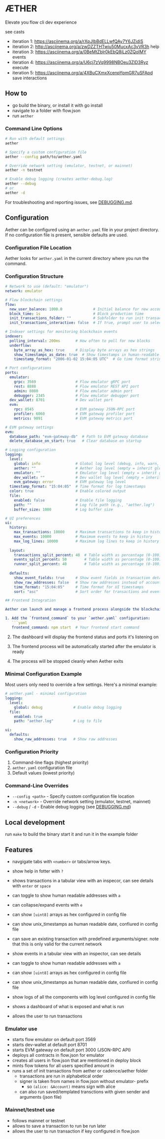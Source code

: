 # ÆTHER

Elevate you flow cli dev experience

see casts

- iteration 1: <https://asciinema.org/a/rXpJIbBdELLwfQAy7Y6JZidiS>
- iteration 2: <http://asciinema.org/a/zwDZZTHTwiu50MucxAc3vVR3h> help
- iteration 3: <https://asciinema.org/a/0BeMtZblr0kEbQ8iLz0ZQoIMY> events
- iteration 4: <https://asciinema.org/a/U6cj7zVq9998NBOeu3ZlD3Ryz> execute
- iteration 5: <https://asciinema.org/a/4XBuCXmxXcenpYpmGR7uSFApd> save interactions

## How to

- go build the binary, or install it with go install
- navigate to a folder with flow.json
- run `aether`

### Command Line Options

```bash
# Run with default settings
aether

# Specify a custom configuration file
aether --config path/to/aether.yaml

# Override network setting (emulator, testnet, or mainnet)
aether -n testnet

# Enable debug logging (creates aether-debug.log)
aether --debug
# or
aether -d
```

For troubleshooting and reporting issues, see [DEBUGGING.md](DEBUGGING.md).

## Configuration

Aether can be configured using an `aether.yaml` file in your project directory. If no configuration file is present, sensible defaults are used.

### Configuration File Location

Aether looks for `aether.yaml` in the current directory where you run the command.

### Configuration Structure

```yaml
# Network to use (default: "emulator")
network: emulator

# Flow blockchain settings
flow:
  new_user_balance: 1000.0              # Initial balance for new accounts (FLOW tokens)
  block_time: 1s                        # Block production time
  init_transactions_folder: ""          # Subfolder to run init transactions from (empty = root aether folder)
  init_transactions_interactive: false  # If true, prompt user to select folder at startup

# Indexer settings for monitoring blockchain events
indexer:
  polling_interval: 200ms       # How often to poll for new blocks
  underflow:
    byte_array_as_hex: true     # Display byte arrays as hex strings
    show_timestamps_as_date: true  # Show timestamps in human-readable format
    timestamp_format: "2006-01-02 15:04:05 UTC"  # Go time format string

# Port configurations
ports:
  emulator:
    grpc: 3569                  # Flow emulator gRPC port
    rest: 8888                  # Flow emulator REST API port
    admin: 8080                 # Flow emulator admin port
    debugger: 2345              # Flow emulator debugger port
  dev_wallet: 8701              # Dev wallet port
  evm:
    rpc: 8545                   # EVM gateway JSON-RPC port
    profiler: 6060              # EVM gateway profiler port
    metrics: 9091               # EVM gateway metrics port

# EVM gateway settings
evm:
  database_path: "evm-gateway-db"  # Path to EVM gateway database
  delete_database_on_start: true   # Clear database on startup

# Logging configuration
logging:
  level:
    global: info                # Global log level (debug, info, warn, error)
    aether: ""                  # Aether log level (empty = inherit global)
    emulator: ""                # Emulator log level (empty = inherit global)
    dev_wallet: ""              # Dev wallet log level (empty = inherit global)
    evm_gateway: error          # EVM gateway log level
  timestamp_format: "15:04:05"  # Time format for log timestamps
  color: true                   # Enable colored output
  file:
    enabled: false              # Enable file logging
    path: ""                    # Log file path (e.g., "aether.log")
    buffer_size: 1000           # Log buffer size

# UI preferences
ui:
  history:
    max_transactions: 10000     # Maximum transactions to keep in history
    max_events: 10000           # Maximum events to keep in history
    max_log_lines: 10000        # Maximum log lines to keep in history
  
  layout:
    transactions_split_percent: 40  # Table width as percentage (0-100)
    events_split_percent: 50        # Table width as percentage (0-100)
    runner_split_percent: 40        # Table width as percentage (0-100)
  
  defaults:
    show_event_fields: true     # Show event fields in transaction details
    show_raw_addresses: false   # Show raw addresses instead of account names
    time_format: "15:04:05"     # Time format for UI timestamps
    sort: "asc"                 # Sort order for transactions and events ("asc" = oldest first, "desc" = newest first)

## Frontend Integration

Aether can launch and manage a frontend process alongside the blockchain services. To enable this feature:

1. Add the `frontend_command` to your `aether.yaml` configuration:
   ```yaml
   frontend_command: npm start  # Your frontend start command
   ```

2. The dashboard will display the frontend status and ports it's listening on

3. The frontend process will be automatically started after the emulator is ready

4. The process will be stopped cleanly when Aether exits

### Minimal Configuration Example

Most users only need to override a few settings. Here's a minimal example:

```yaml
# aether.yaml - minimal configuration
logging:
  level:
    global: debug              # Enable debug logging
  file:
    enabled: true
    path: "aether.log"         # Log to file

ui:
  defaults:
    show_raw_addresses: true   # Show raw addresses
```

### Configuration Priority

1. Command-line flags (highest priority)
2. `aether.yaml` configuration file
3. Default values (lowest priority)

### Command-Line Overrides

- `--config <path>` - Specify custom configuration file location
- `-n <network>` - Override network setting (emulator, testnet, mainnet)
- `--debug` / `-d` - Enable debug logging (see [DEBUGGING.md](DEBUGGING.md))

## Local development

run `make` to build the binary start it and run it in the example folder

## Features

 - navgigate tabs with `<number>` or tabs/arrow keys.
 - show help in fotter with `?`
 - shows transactions in a tabular view with an inspecor, can see details with `enter` or `space`
  - can toggle to show human readable addresses with `a` 
  - can collapse/expand events with `e`
  - can show `[uint8]` arrays as hex configured in config file
  - can show unix_timestamps as human readable date, confiured in config file
  - can save an existing transaction with predefined arguments/signer. note that this is only valid for the current network

 - show events in a tabular view with an inspector, can see details
  - can toggle to show human readable addresses with `a` 
  - can show `[uint8]` arrays as hex configured in config file
  - can show unix_timestamps as human readable date, confiured in config file
 - show logs of all the components with log level configured in config file
 - shows a dashboard of what is exposed and what is run 
 - allows the user to run transactions

### Emulator use
- starts flow emulator on default port 3569
- starts dev-wallet at default port 8701
- starts EVM gateway on default port 3000 (JSON-RPC API)
- deploys all contracts in flow.json for emulator
- creates all users in flow.json that are mentioned in deploy block 
- mints flow tokens for all users specified amount in 
- runs a set of init transactions from aether or cadence/aether folder
  - transactions are run in alphabetical order
  - signer is taken from names in flow.json without emulator- prefix
    - so `(alice: &Account)` means sign with alice
  - can also run saved/templated transctions with given sender and arguments (json file)

### Mainnet/testnet use
 - follows mainnet or testnet
 - allows to save a transaction to run be run later
 - allows the user to run transaction if key configured in flow.json
